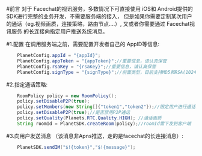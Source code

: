 

#前言
	对于 Facechat的视讯服务，多数情况下可直接使用 iOS和 Android提供的 SDK进行完整的业务开发，不需要服务端的接入，
	但是如果你需要定制某次用户的通话（eg.视频画质，连接策略，路由节点....）, 又或者你需要通过 Facechat视讯服务
	的长连接向指定用户推送系统消息。

#1.配置
在调用服务端之前，需要配置开发者自己的 AppID等信息:
```java
	PlanetConfig.appId = "{appId}";
	PlanetConfig.appToken = "{appToken}";//重要信息，请认真保管
	PlanetConfig.rsaKey = "{rsaKey}";//重要信息，请认真保管
	PlanetConfig.signType = "{signType}";//前面类型，目前支持MD5和RSA(1024)
```

#2.指定通话策略:
```java
	RoomPolicy policy = new RoomPolicy();
	policy.setDisableP2P(true);
	policy.setMembers(new String[]{"token1","token2"});//限定用户进行通话
	policy.setDisableP2P(true);//是否禁用P2P通话
	policy.setQuality(Planets.RTC.Quality.HIGH); //通话画质
	String roomId = PlanetSDK.createRoom(policy);//roomId需下发到客户端
```
#3.向用户发送消息
	（该消息非Apns推送，走的是facechat的长连接消息）:
```java
	PlanetSDK.sendIM("$!{token}","$!{message}");
```

